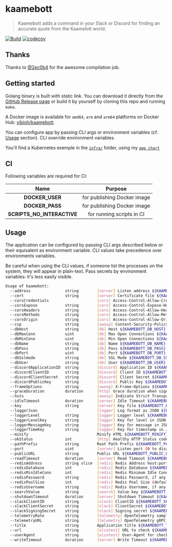 # kaamebott

> Kaamebott adds a command in your Slack or Discord for finding an accurate quote from the Kaamelott world.

[![Build](https://github.com/ViBiOh/kaamebott/workflows/Build/badge.svg)](https://github.com/ViBiOh/kaamebott/actions)
[![codecov](https://codecov.io/gh/ViBiOh/kaamebott/branch/main/graph/badge.svg)](https://codecov.io/gh/ViBiOh/kaamebott)

## Thanks

Thanks to [@2ec0b4](https://github.com/2ec0b4/kaamelott-soundboard) for the awesome compilation job.

## Getting started

Golang binary is built with static link. You can download it directly from the [GitHub Release page](https://github.com/ViBiOh/kaamebott/releases) or build it by yourself by cloning this repo and running `make`.

A Docker image is available for `amd64`, `arm` and `arm64` platforms on Docker Hub: [vibioh/kaamebott](https://hub.docker.com/r/vibioh/kaamebott/tags).

You can configure app by passing CLI args or environment variables (cf. [Usage](#usage) section). CLI override environment variables.

You'll find a Kubernetes exemple in the [`infra/`](infra) folder, using my [`app chart`](https://github.com/ViBiOh/charts/tree/main/app)

## CI

Following variables are required for CI:

|            Name            |           Purpose           |
| :------------------------: | :-------------------------: |
|      **DOCKER_USER**       | for publishing Docker image |
|      **DOCKER_PASS**       | for publishing Docker image |
| **SCRIPTS_NO_INTERACTIVE** |  for running scripts in CI  |

## Usage

The application can be configured by passing CLI args described below or their equivalent as environment variable. CLI values take precedence over environments variables.

Be careful when using the CLI values, if someone list the processes on the system, they will appear in plain-text. Pass secrets by environment variables: it's less easily visible.

```bash
Usage of kaamebott:
  --address               string        [server] Listen address ${KAAMEBOTT_ADDRESS}
  --cert                  string        [server] Certificate file ${KAAMEBOTT_CERT}
  --corsCredentials                     [cors] Access-Control-Allow-Credentials ${KAAMEBOTT_CORS_CREDENTIALS} (default false)
  --corsExpose            string        [cors] Access-Control-Expose-Headers ${KAAMEBOTT_CORS_EXPOSE}
  --corsHeaders           string        [cors] Access-Control-Allow-Headers ${KAAMEBOTT_CORS_HEADERS} (default "Content-Type")
  --corsMethods           string        [cors] Access-Control-Allow-Methods ${KAAMEBOTT_CORS_METHODS} (default "GET")
  --corsOrigin            string        [cors] Access-Control-Allow-Origin ${KAAMEBOTT_CORS_ORIGIN} (default "*")
  --csp                   string        [owasp] Content-Security-Policy ${KAAMEBOTT_CSP} (default "default-src 'self'; base-uri 'self'; script-src 'self' 'httputils-nonce'; style-src 'self' 'httputils-nonce'; img-src 'self' platform.slack-edge.com")
  --dbHost                string        [db] Host ${KAAMEBOTT_DB_HOST}
  --dbMaxConn             uint          [db] Max Open Connections ${KAAMEBOTT_DB_MAX_CONN} (default 5)
  --dbMinConn             uint          [db] Min Open Connections ${KAAMEBOTT_DB_MIN_CONN} (default 2)
  --dbName                string        [db] Name ${KAAMEBOTT_DB_NAME}
  --dbPass                string        [db] Pass ${KAAMEBOTT_DB_PASS}
  --dbPort                uint          [db] Port ${KAAMEBOTT_DB_PORT} (default 5432)
  --dbSslmode             string        [db] SSL Mode ${KAAMEBOTT_DB_SSLMODE} (default "disable")
  --dbUser                string        [db] User ${KAAMEBOTT_DB_USER}
  --discordApplicationID  string        [discord] Application ID ${KAAMEBOTT_DISCORD_APPLICATION_ID}
  --discordClientID       string        [discord] Client ID ${KAAMEBOTT_DISCORD_CLIENT_ID}
  --discordClientSecret   string        [discord] Client Secret ${KAAMEBOTT_DISCORD_CLIENT_SECRET}
  --discordPublicKey      string        [discord] Public Key ${KAAMEBOTT_DISCORD_PUBLIC_KEY}
  --frameOptions          string        [owasp] X-Frame-Options ${KAAMEBOTT_FRAME_OPTIONS} (default "deny")
  --graceDuration         duration      [http] Grace duration when signal received ${KAAMEBOTT_GRACE_DURATION} (default 30s)
  --hsts                                [owasp] Indicate Strict Transport Security ${KAAMEBOTT_HSTS} (default true)
  --idleTimeout           duration      [server] Idle Timeout ${KAAMEBOTT_IDLE_TIMEOUT} (default 2m0s)
  --key                   string        [server] Key file ${KAAMEBOTT_KEY}
  --loggerJson                          [logger] Log format as JSON ${KAAMEBOTT_LOGGER_JSON} (default false)
  --loggerLevel           string        [logger] Logger level ${KAAMEBOTT_LOGGER_LEVEL} (default "INFO")
  --loggerLevelKey        string        [logger] Key for level in JSON ${KAAMEBOTT_LOGGER_LEVEL_KEY} (default "level")
  --loggerMessageKey      string        [logger] Key for message in JSON ${KAAMEBOTT_LOGGER_MESSAGE_KEY} (default "msg")
  --loggerTimeKey         string        [logger] Key for timestamp in JSON ${KAAMEBOTT_LOGGER_TIME_KEY} (default "time")
  --minify                              Minify HTML ${KAAMEBOTT_MINIFY} (default true)
  --okStatus              int           [http] Healthy HTTP Status code ${KAAMEBOTT_OK_STATUS} (default 204)
  --pathPrefix            string        Root Path Prefix ${KAAMEBOTT_PATH_PREFIX}
  --port                  uint          [server] Listen port (0 to disable) ${KAAMEBOTT_PORT} (default 1080)
  --publicURL             string        Public URL ${KAAMEBOTT_PUBLIC_URL} (default "https://kaamebott.vibioh.fr")
  --readTimeout           duration      [server] Read Timeout ${KAAMEBOTT_READ_TIMEOUT} (default 5s)
  --redisAddress          string slice  [redis] Redis Address host:port (blank to disable) ${KAAMEBOTT_REDIS_ADDRESS}, as a string slice, environment variable separated by "," (default [127.0.0.1:6379])
  --redisDatabase         int           [redis] Redis Database ${KAAMEBOTT_REDIS_DATABASE} (default 0)
  --redisMinIdleConn      int           [redis] Redis Minimum Idle Connections ${KAAMEBOTT_REDIS_MIN_IDLE_CONN} (default 0)
  --redisPassword         string        [redis] Redis Password, if any ${KAAMEBOTT_REDIS_PASSWORD}
  --redisPoolSize         int           [redis] Redis Pool Size (default GOMAXPROCS*10) ${KAAMEBOTT_REDIS_POOL_SIZE} (default 0)
  --redisUsername         string        [redis] Redis Username, if any ${KAAMEBOTT_REDIS_USERNAME}
  --searchValue           string        [search] Value key ${KAAMEBOTT_SEARCH_VALUE} (default "value")
  --shutdownTimeout       duration      [server] Shutdown Timeout ${KAAMEBOTT_SHUTDOWN_TIMEOUT} (default 10s)
  --slackClientID         string        [slack] ClientID ${KAAMEBOTT_SLACK_CLIENT_ID}
  --slackClientSecret     string        [slack] ClientSecret ${KAAMEBOTT_SLACK_CLIENT_SECRET}
  --slackSigningSecret    string        [slack] Signing secret ${KAAMEBOTT_SLACK_SIGNING_SECRET}
  --telemetryRate         string        [telemetry] OpenTelemetry sample rate, 'always', 'never' or a float value ${KAAMEBOTT_TELEMETRY_RATE} (default "always")
  --telemetryURL          string        [telemetry] OpenTelemetry gRPC endpoint (e.g. otel-exporter:4317) ${KAAMEBOTT_TELEMETRY_URL}
  --title                 string        Application title ${KAAMEBOTT_TITLE} (default "Kaamebott")
  --url                   string        [alcotest] URL to check ${KAAMEBOTT_URL}
  --userAgent             string        [alcotest] User-Agent for check ${KAAMEBOTT_USER_AGENT} (default "Alcotest")
  --writeTimeout          duration      [server] Write Timeout ${KAAMEBOTT_WRITE_TIMEOUT} (default 10s)
```
